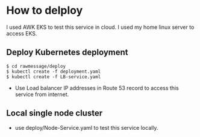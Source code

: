 # How to delploy
I used AWK EKS to test this service in cloud. I used my home linux server to access EKS. 

## Deploy Kubernetes deployment
```
$ cd rawmessage/deploy
$ kubectl create -f deployment.yaml
$ kubectl create -f LB-service.yaml
```
* Use Load balancer IP addresses in Route 53 record to access this service from internet. 

## Local single node cluster 
* use deploy/Node-Service.yaml to test this service locally.
